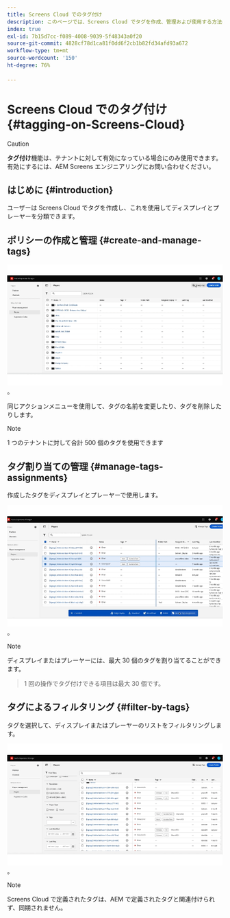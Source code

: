 ```yaml
---
title: Screens Cloud でのタグ付け
description: このページでは、Screens Cloud でタグを作成、管理および使用する方法について説明します。
index: true
exl-id: 7b15d7cc-f089-4008-9039-5f48343a0f20
source-git-commit: 4828cf78d1ca81f0dd6f2cb1b82fd34afd93a672
workflow-type: tm+mt
source-wordcount: '150'
ht-degree: 76%

---
```


# Screens Cloud でのタグ付け {#tagging-on-Screens-Cloud}

>[!CAUTION]
>
>**タグ付け**&#x200B;機能は、テナントに対して有効になっている場合にのみ使用できます。有効にするには、AEM Screens エンジニアリングにお問い合わせください。

## はじめに {#introduction}

ユーザーは Screens Cloud でタグを作成し、これを使用してディスプレイとプレーヤーを分類できます。

## ポリシーの作成と管理 {#create-and-manage-tags}

![タグを作成します](assets/tagging/create-tag.gif)。

同じアクションメニューを使用して、タグの名前を変更したり、タグを削除したりします。

>[!NOTE]
> 
> 1 つのテナントに対して合計 500 個のタグを使用できます

## タグ割り当ての管理 {#manage-tags-assignments}

作成したタグをディスプレイとプレーヤーで使用します。

![タグ割り当てを管理します](assets/tagging/assign-tags-to-players.gif)。

>[!NOTE]
>
> ディスプレイまたはプレーヤーには、最大 30 個のタグを割り当てることができます。
> > 1 回の操作でタグ付けできる項目は最大 30 個です。

## タグによるフィルタリング {#filter-by-tags}

タグを選択して、ディスプレイまたはプレーヤーのリストをフィルタリングします。

![タグを使用してフィルタリングします](assets/tagging/filter-by-tags.gif)。

>[!NOTE]
> 
> Screens Cloud で定義されたタグは、AEM で定義されたタグと関連付けられず、同期されません。
> 
